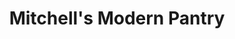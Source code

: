 ---
title: "Mitchell's Modern Pantry"
url: /maryborough/mitchells-modern-pantry/
shop: health food
---